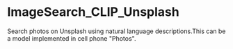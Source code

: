 # ImageSearch_CLIP_Unsplash
Search photos on Unsplash using natural language descriptions.This can be a model implemented in cell phone "Photos".

